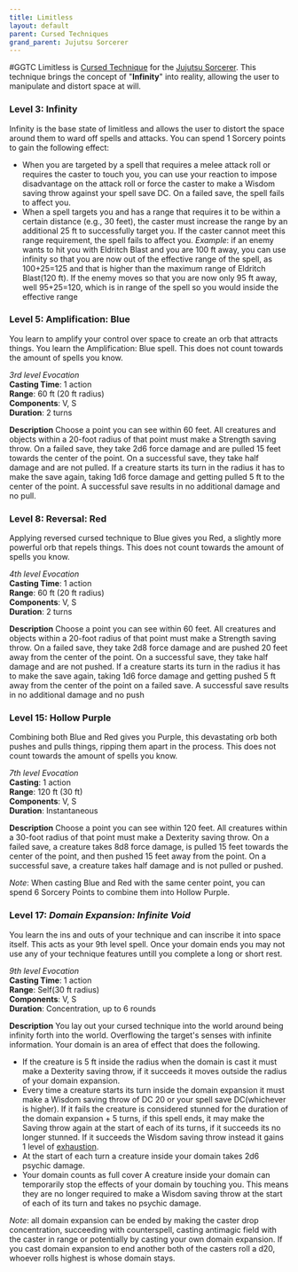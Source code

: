 ```yaml
---
title: Limitless
layout: default
parent: Cursed Techniques
grand_parent: Jujutsu Sorcerer
---
```

#GGTC 
Limitless is [Cursed Technique]({{site.baseurl}}/Gojo's%20Guide%20to%20Cursing/subclasses/Cursed%20Techniques/) for the [Jujutsu Sorcerer]({{site.baseurl}}/Gojo's%20Guide%20to%20Cursing/subclasses/Jujutsu%20Sorcerer). This technique brings the concept of "**Infinity**" into reality, allowing the user to manipulate and distort space at will.
### Level 3: Infinity
Infinity is the base state of limitless and allows the user to distort the space around them to ward off spells and attacks. You can spend 1 Sorcery points to gain the following effect:
* When you are targeted by a spell that requires a melee attack roll or requires the caster to touch you, you can use your reaction to impose disadvantage on the attack roll or force the caster to make a Wisdom saving throw against your spell save DC. On a failed save, the spell fails to affect you.
* When a spell targets you and has a range that requires it to be within a certain distance (e.g., 30 feet), the caster must increase the range by an additional 25 ft to successfully target you. If the caster cannot meet this range requirement, the spell fails to affect you. _Example_: if an enemy wants to hit you with Eldritch Blast and you are 100 ft away, you can use infinity so that you are now out of the effective range of the spell, as 100+25=125 and that is higher than the maximum range of Eldritch Blast(120 ft). If the enemy moves so that you are now only 95 ft away, well 95+25=120, which is in range of the spell so you would inside the effective range
### Level 5: Amplification: Blue
You learn to amplify your control over space to create an orb that attracts things. You learn the Amplification: Blue spell. This does not count towards the amount of spells you know.

_3rd level Evocation_  
**Casting Time**: 1 action  
**Range**: 60 ft (20 ft radius)  
**Components**: V, S  
**Duration**: 2 turns  

**Description**
Choose a point you can see within 60 feet. All creatures and objects within a 20-foot radius of that point must make a Strength saving throw. On a failed save, they take 2d6 force damage and are pulled 15 feet towards the center of the point. On a successful save, they take half damage and are not pulled. If a creature starts its turn in the radius it has to make the save again, taking 1d6 force damage and getting pulled 5 ft to the center of the point. A successful save results in no additional damage and no pull.

### Level 8: Reversal: Red
Applying reversed cursed technique to Blue gives you Red, a slightly more powerful orb that repels things. This does not count towards the amount of spells you know.

_4th level Evocation_  
**Casting Time**: 1 action  
**Range**: 60 ft (20 ft radius)  
**Components**: V, S  
**Duration**: 2 turns  

**Description**
Choose a point you can see within 60 feet. All creatures and objects within a 20-foot radius of that point must make a Strength saving throw. On a failed save, they take 2d8 force damage and are pushed 20 feet away from the center of the point. On a successful save, they take half damage and are not pushed. If a creature starts its turn in the radius it has to make the save again, taking 1d6 force damage and getting pushed 5 ft away from the center of the point on a failed save. A successful save results in no additional damage and no push  

### Level 15: Hollow Purple
Combining both Blue and Red gives you Purple, this devastating orb both pushes and pulls things, ripping them apart in the process. This does not count towards the amount of spells you know.

_7th level Evocation_  
**Casting**: 1 action  
**Range**: 120 ft (30 ft)  
**Components**: V, S  
**Duration**: Instantaneous  

**Description**
Choose a point you can see within 120 feet. All creatures within a 30-foot radius of that point must make a Dexterity saving throw. On a failed save, a creature takes 8d8 force damage, is pulled 15 feet towards the center of the point, and then pushed 15 feet away from the point. On a successful save, a creature takes half damage and is not pulled or pushed. 

_Note_: When casting Blue and Red with the same center point, you can spend 6 Sorcery Points to combine them into Hollow Purple.

### Level 17: _Domain Expansion: Infinite Void_
You learn the ins and outs of your technique and can inscribe it into space itself. This acts as your 9th level spell. Once your domain ends you may not use any of your technique features untill you complete a long or short rest.

_9th level Evocation_  
**Casting Time**: 1 action  
**Range**: Self(30 ft radius)  
**Components**: V, S  
**Duration**: Concentration, up to 6 rounds  

**Description**
You lay out your cursed technique into the world around being infinity forth into the world. Overflowing the target's senses with infinite information. Your domain is an area of effect that does the following. 
- If the creature is 5 ft inside the radius when the domain is cast it must make a Dexterity saving throw, if it succeeds it moves outside the radius of your domain expansion.
- Every time a creature starts its turn inside the domain expansion it must make a Wisdom saving throw of DC 20 or your spell save DC(whichever is higher). If it fails the creature is considered stunned for the duration of the domain expansion + 5 turns, if this spell ends, it may make the Saving throw again at the start of each of its turns, if it succeeds its no longer stunned. If it succeeds the Wisdom saving throw instead it gains 1 level of [exhaustion](https://2014.5e.tools/conditionsdiseases.html#exhaustion_phb).
- At the start of each turn a creature inside your domain takes 2d6 psychic damage.
- Your domain counts as full cover
A creature inside your domain can temporarily stop the effects of your domain by touching you. This means they are no longer required to make a Wisdom saving throw at the start of each of its turn and takes no psychic damage.

_Note_: all domain expansion can be ended by making the caster drop concentration, succeeding with counterspell, casting antimagic field with the caster in range or potentially by casting your own domain expansion. If you cast domain expansion to end another both of the casters roll a d20, whoever rolls highest is whose domain stays.